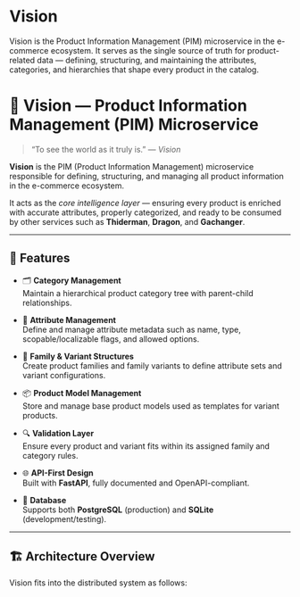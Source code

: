 # Vision
Vision is the Product Information Management (PIM) microservice in the e-commerce ecosystem. It serves as the single source of truth for product-related data — defining, structuring, and maintaining the attributes, categories, and hierarchies that shape every product in the catalog. 

# 🧠 Vision — Product Information Management (PIM) Microservice

> “To see the world as it truly is.” — *Vision*

**Vision** is the PIM (Product Information Management) microservice responsible for defining, structuring, and managing all product information in the e-commerce ecosystem.

It acts as the *core intelligence layer* — ensuring every product is enriched with accurate attributes, properly categorized, and ready to be consumed by other services such as **Thiderman**, **Dragon**, and **Gachanger**.

---

## 🚀 Features

- 🗂 **Category Management**  
  Maintain a hierarchical product category tree with parent-child relationships.

- 🧱 **Attribute Management**  
  Define and manage attribute metadata such as name, type, scopable/localizable flags, and allowed options.

- 🧬 **Family & Variant Structures**  
  Create product families and family variants to define attribute sets and variant configurations.

- 📦 **Product Model Management**  
  Store and manage base product models used as templates for variant products.

- 🔍 **Validation Layer**  
  Ensure every product and variant fits within its assigned family and category rules.

- 🌐 **API-First Design**  
  Built with **FastAPI**, fully documented and OpenAPI-compliant.

- 🧾 **Database**  
  Supports both **PostgreSQL** (production) and **SQLite** (development/testing).

---

## 🏗️ Architecture Overview

Vision fits into the distributed system as follows:

